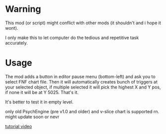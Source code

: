 # Warning

This mod (or script) might conflict with other mods (it shouldn't and i hope it wont).

I only make this to let computer do the tedious and repetitive task accurately.

# Usage

The mod adds a button in editor pause menu (bottom-left) and ask you to select FNF chart file. Then it will automatically creates bunch of triggers at your selected object, if multiple selected it will pick the highest X and Y pos, if none it will be at Y 5025. That's it.

It's better to test it in empty level.

only old PsychEngine (pre v1.0 and older) and v-slice chart is supported rn. might update soon or nevr

[tutorial video](https://youtu.be/n2tuaLAaCK0?feature=shared&t=77)